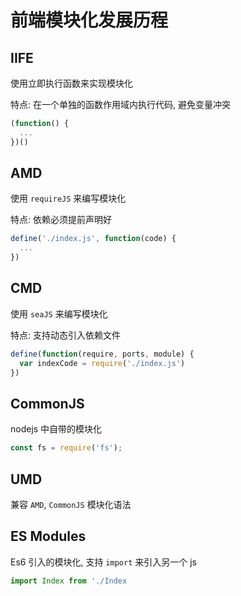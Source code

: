 # 前端模块化发展历程



## IIFE

使用立即执行函数来实现模块化

特点: 在一个单独的函数作用域内执行代码, 避免变量冲突

```js
(function() {
  ...
})()
```



## AMD

使用 `requireJS` 来编写模块化

特点: 依赖必须提前声明好

```js
define('./index.js', function(code) {
  ...
})
```



## CMD

使用 `seaJS` 来编写模块化

特点: 支持动态引入依赖文件

```js
define(function(require, ports, module) {
  var indexCode = require('./index.js')
})
```



## CommonJS

nodejs 中自带的模块化

```js
const fs = require('fs');
```



## UMD

兼容 `AMD`, `CommonJS` 模块化语法



## ES Modules

Es6 引入的模块化, 支持 `import` 来引入另一个 js

```js
import Index from './Index
```





